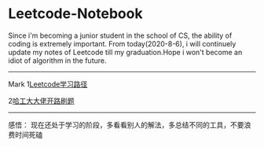 # Leetcode-Notebook
Since i'm becoming a junior student in the school of CS, the ability of coding is extremely important. From today(2020-8-6), i will continuely update my notes of Leetcode till my graduation.Hope i won't become an idiot of algorithm in the future.

---
Mark 
1[Leetcode学习路径](https://leetcode-cn.com/circle/article/48kq9d/)

2[哈工大大佬开路刷题](https://github.com/youngyangyang04/leetcode-master)

---
感悟：
现在还处于学习的阶段，多看看别人的解法，多总结不同的工具，不要浪费时间死磕
